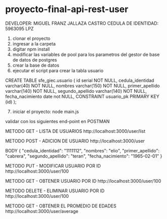 # proyecto-final-api-rest-user

DEVELOPER: MIGUEL FRANZ JALLAZA CASTRO
CEDULA DE IDENTIDAD: 5963095 LPZ

1. clonar el proyecto
2. ingresar a la carpeta
3. digitar npm install
4. modificar las variables de pool para los parametros del gestor de base de datos de postgres
5. crear la base de datos
6. ejecutar el script para crear la tabla usuario

CREATE TABLE sfe_giec.usuario (
id serial NOT NULL,
cedula_identidad varchar(40) NOT NULL,
nombres varchar(150) NOT NULL,
primer_apellido varchar(140) NOT NULL,
segundo_apellido varchar(140) NOT NULL,
fecha_nacimiento date not NULL,
CONSTRAINT usuario_pk PRIMARY KEY (id)
);

7. iniciar el proyecto: node main.js


validar con los siguientes end-point en POSTMAN

METODO GET - LISTA DE USUARIOS
http://localhost:3000/user/list

METODO POST - ADICION DE USUARIO
http://localhost:3000/user

BODY
{
    "cedula_identidad": "1111112",
    "nombres": "elio",
    "primer_apellido": "cabrera",
    "segundo_apellido": "teran",
    "fecha_nacimiento": "1965-02-01"
}

METODO PUT - MODIFICAR USUARIO POR ID
http://localhost:3000/user/100

METODO GET - OBTENER USUARIO POR ID
http://localhost:3000/user/100

METODO DELETE - ELIMINAR USUARIO POR ID
http://localhost:3000/user/100

METODO GET - OBTENER EL PROMEDIO DE EDADES
http://localhost:3000/user/average



